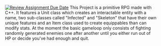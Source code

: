 [![Review Assignment Due Date](https://classroom.github.com/assets/deadline-readme-button-24ddc0f5d75046c5622901739e7c5dd533143b0c8e959d652212380cedb1ea36.svg)](https://classroom.github.com/a/UqIUAt8b)
This Project is a primitive RPG made with C++. It features a Unit class which creates an interactable entity with a name, two sub-classes called "Infected" and "Skeleton" that have their own unique features and an Item class used to create equippables than can modify stats. At the moment the basic gameloop only consists of fighting randomly generated enemies one after another until you either run out of HP or decide you've had enough and quit. 